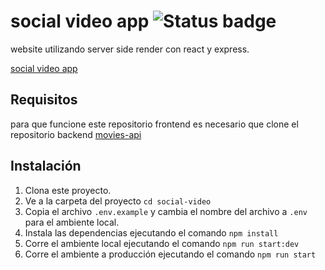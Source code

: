 # social video app ![Status badge](https://img.shields.io/badge/status-in%20progress-yellow)

website utilizando server side render con react y express.

[social video app](https://social-video-app.herokuapp.com/register)

## Requisitos

para que funcione este repositorio frontend es necesario que clone el repositorio backend [movies-api](https://github.com/Carlos-Angel/movies-api)

## Instalación

1. Clona este proyecto.
2. Ve a la carpeta del proyecto `cd social-video`
3. Copia el archivo `.env.example` y cambia el nombre del archivo a `.env` para el ambiente local.
4. Instala las dependencias ejecutando el comando `npm install`
5. Corre el ambiente local ejecutando el comando `npm run start:dev`
6. Corre el ambiente a producción ejecutando el comando `npm run start`
